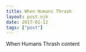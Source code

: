 ```yaml
---
title: When Humans Thrash
layout: post.njk
date: 2017-01-12
tags: ["post"]
---
```


When Humans Thrash content